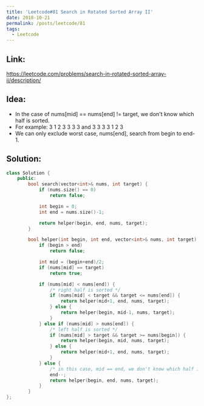 ```yaml
---
title: 'Leetcode#81 Search in Rotated Sorted Array II'
date: 2018-10-21
permalink: /posts/leetcode/81
tags:
  - Leetcode
---
```

## Link: ##
https://leetcode.com/problems/search-in-rotated-sorted-array-ii/description/

## Idea: ##
- In the case of nums[mid] == nums[end] != target, we don't know which half is sorted.
- For example: 3 1 2 3 3 3 3 and 3 3 3 3 1 2 3
- We can only exclude worst case, nums[end], search from begin to end-1.

## Solution: ##
```cpp
class Solution {
    public:
        bool search(vector<int>& nums, int target) {
            if (nums.size() == 0)
                return false;

            int begin = 0;
            int end = nums.size()-1;

            return helper(begin, end, nums, target);
        }

        bool helper(int begin, int end, vector<int>& nums, int target) {
            if (begin > end)
                return false;

            int mid = (begin+end)/2;
            if (nums[mid] == target)
                return true;

            if (nums[mid] < nums[end]) {
                /* right half is sorted */
                if (nums[mid] < target && target <= nums[end]) {
                    return helper(mid+1, end, nums, target);
                } else {
                    return helper(begin, mid-1, nums, target);
                }
            } else if (nums[mid] > nums[end]) {
                /* left half is sorted */
                if (nums[mid] > target && target >= nums[begin]) {
                    return helper(begin, mid, nums, target);
                } else {
                    return helper(mid+1, end, nums, target);
                }
            } else {
                /* in this case, mid == end, we don't know which half is sorted, we can only exclude end. */
                end--;
                return helper(begin, end, nums, target);
            }
        }
};
```

